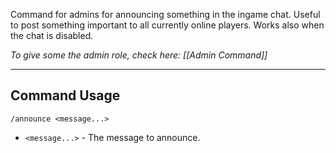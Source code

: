 Command for admins for announcing something in the ingame chat.
Useful to post something important to all currently online players. Works also when the chat is disabled.

_To give some the admin role, check here: [[Admin Command]]_

---
## Command Usage
`/announce <message...>`

- `<message...>` - The message to announce.
